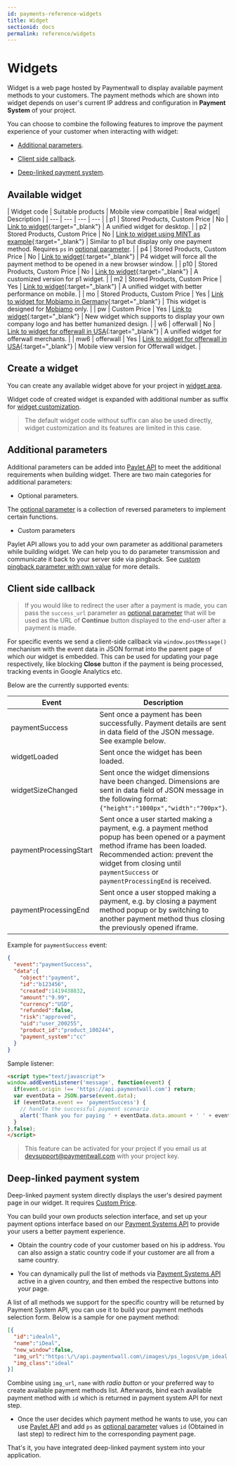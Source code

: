 ```yaml
---
id: payments-reference-widgets
title: Widget
sectionid: docs
permalink: reference/widgets
---
```


# Widgets

Widget is a web page hosted by Paymentwall to display available payment methods to your customers. The payment methods which are shown into widget depends on user's current IP address and configuration in **Payment System** of your project.

You can choose to combine the following features to improve the payment experience of your customer when interacting with widget:

* [Additional parameters](#additional-parameters).

* [Client side callback](#client-side-callback).

* [Deep-linked payment system](#deep-linked-payment-system).

## Available widget

| Widget code | Suitable products | Mobile view compatible | Real widget| Description | 
| --- | --- | --- | --- |
| p1 | Stored Products, Custom Price | No | [Link to widget](https://api.paymentwall.com/api/subscription/?key=cd36b8635c7296dad972a239142c4b84&uid=testuser&widget=p1_1&amount=5&currencyCode=USD&ag_name=Gold+Membership&ag_type=fixed&ag_external_id=pw_t_2017051900001&sign_version=2&sign=afe2fbe4e445ae703259bdb3f0c909f0){:target="_blank"} | A unified widget for desktop. |
| p2 | Stored Products, Custom Price | No | [Link to widget using MINT as example](https://api.paymentwall.com/api/subscription/?key=cd36b8635c7296dad972a239142c4b84&uid=testuser&widget=p2_1&amount=5&currencyCode=USD&ag_name=Gold+Membership&ag_type=fixed&ag_external_id=pw_t_2017051900001&ps=epinpaymentsystem&sign_version=2&sign=f3643252dba6ed194459eea277ed85ba){:target="_blank"} | Similar to p1 but display only one payment method. Requires ```ps``` in [optional parameter](/apis#section-checkout-optional_parameter). |
| p4 | Stored Products, Custom Price | No | [Link to widget](https://api.paymentwall.com/api/subscription/?key=cd36b8635c7296dad972a239142c4b84&uid=testuser&widget=p4_1&amount=5&currencyCode=USD&ag_name=Gold+Membership&ag_type=fixed&ag_external_id=pw_t_2017051900001&sign_version=2&sign=fc715389c5e7b062dbf9eab8e937e98b){:target="_blank"} | P4 widget will force all the payment method to be opened in a new browser window. |
| p10 | Stored Products, Custom Price | No | [Link to widget](https://api.paymentwall.com/api/subscription/?key=cd36b8635c7296dad972a239142c4b84&uid=testuser&widget=p10_1&amount=5&currencyCode=USD&ag_name=Gold+Membership&ag_type=fixed&ag_external_id=pw_t_2017051900001&sign_version=2&sign=9a9ef4412a67bf93ce6d6c3f8d7adfde){:target="_blank"} | A customized version for p1 widget. |
| m2 | Stored Products, Custom Price | Yes | [Link to widget](https://api.paymentwall.com/api/subscription/?key=cd36b8635c7296dad972a239142c4b84&uid=testuser&widget=m2_1&amount=5&currencyCode=USD&ag_name=Gold+Membership&ag_type=fixed&ag_external_id=pw_t_2017051900001&sign_version=2&sign=fa282a71d06752af78b0de3724f80f41){:target="_blank"} | A unified widget with better performance on mobile. |
| mo | Stored Products, Custom Price | Yes | [Link to widget for Mobiamo in Germany](https://api.paymentwall.com/api/ps/?key=7f37fa10dcc9ce39ea133ba24b76e748&uid=testuser&widget=mo1_1&vc=Coins&country_code=DE&sign_version=2&sign=ed3a0a3aecdf33628427f7ea5596672f){:target="_blank"} |  This widget is designed for [Mobiamo](/integration/direct/mobiamo-home) only. |
| pw | Custom Price | Yes | [Link to widget](https://api.paymentwall.com/api/subscription/?key=cd36b8635c7296dad972a239142c4b84&uid=user40012&widget=pw_1&amount=0.99&currencyCode=USD&ag_name=Gold+Membership&ag_type=fixed&ag_external_id=pw_t_2017051900001&sign_version=2&sign=0802bcbf5754b056458d4036fca74d24){:target="_blank"} | New widget which supports to display your own company logo and has better humanized design. |
| w6 | offerwall | No | [Link to widget for offerwall in USA](https://api.paymentwall.com/api/?key=7f37fa10dcc9ce39ea133ba24b76e748&uid=paymentwall&widget=w6&vc=Coins&country_code=US&sign_version=2&sign=24dcd7346bae3d78dd75c7b5c44adae3){:target="_blank"} | A unified widget for offerwall merchants. |
| mw6 | offerwall | Yes | [Link to widget for offerwall in USA](https://api.paymentwall.com/api/?key=7f37fa10dcc9ce39ea133ba24b76e748&uid=paymentwall&widget=mw6&vc=Coins&country_code=US&sign_version=2&sign=abfd58e6e3db8377ff11de3cf5dca13b){:target="_blank"} | Mobile view version for Offerwall widget. |

## Create a widget

You can create any available widget above for your project in [widget area](https://api.paymentwall.com/developers/widget/). 

Widget code of created widget is expanded with additional number as suffix for [widget customization](/paylet/widget/reference#customization). 

> The default widget code without suffix can also be used directly, widget customization and its features are limited in this case.


## Additional parameters

Additional parameters can be added into [Paylet API](/apis#section-widget) to meet the additional requirements when building widget. There are two main categories for additional parameters:

* Optional parameters.

The [optional parameter](/apis#section-checkout-optional_parameter) is a collection of reversed parameters to implement certain functions. 

* Custom parameters

Paylet API allows you to add your own parameter as additional parameters while building widget. We can help you to do parameter transmission and communicate it back to your server side via pingback. See [custom pingback parameter with own value](/reference/pingback/custom-parameter#parameter-with-own-value) for more details.

## Client side callback

> If you would like to redirect the user after a payment is made, you can pass the ```success_url``` parameter as [optional parameter](/apis#section-checkout-optional_parameter) that will be used as the URL of **Continue** button displayed to the end-user after a payment is made.

For specific events we send a client-side callback via ```window.postMessage()``` mechanism with the event data in JSON format into the parent page of which our widget is embedded. This can be used for updating your page respectively, like blocking **Close** button if the payment is being processed, tracking events in Google Analytics etc. 

Below are the currently supported events:

|Event|Description|
|---|---|
|paymentSuccess|Sent once a payment has been successfully. Payment details are sent in data field of the JSON message. See example below. |
|widgetLoaded|Sent once the widget has been loaded.|
|widgetSizeChanged|Sent once the widget dimensions have been changed. Dimensions are sent in data field of JSON message in the following format: ```{"height":"1000px","width":"700px"}```.|
|paymentProcessingStart|Sent once a user started making a payment, e.g. a payment method popup has been opened or a payment method iframe has been loaded. Recommended action: prevent the widget from closing until ```paymentSuccess``` or ```paymentProcessingEnd``` is received.|
|paymentProcessingEnd|Sent once a user stopped making a payment, e.g. by closing a payment method popup or by switching to another payment method thus closing the previously opened iframe.|

Example for ```paymentSuccess``` event:

```json
{
  "event":"paymentSuccess",
  "data":{
    "object":"payment",
    "id":"b123456",
    "created":1419438832,
    "amount":"9.99",
    "currency":"USD",
    "refunded":false,
    "risk":"approved",
    "uid":"user_200255",
    "product_id":"product_100244",
    "payment_system":"cc"
  }
}
```

Sample listener:

```html
<script type="text/javascript">
window.addEventListener('message', function(event) {
  if(event.origin !== 'https://api.paymentwall.com') return;
  var eventData = JSON.parse(event.data);
  if (eventData.event == 'paymentSuccess') {
    // handle the successful payment scenario
    alert('Thank you for paying ' + eventData.data.amount + ' ' + eventData.data.currency);
  }
},false);
</script>
```

> This feature can be activated for your project if you email us at [devsupport@paymentwall.com](mailto:devsupport@paymentwall.com) with your project key.

## Deep-linked payment system

Deep-linked payment system directly displays the user's desired payment page in our widget. It requires [Custom Price](/integration/checkout-home). 

You can build your own products selection interface, and set up your payment options interface based on our [Payment Systems API](/apis#section-tools-payment-systems) to provide your users a better payment experience.

* Obtain the country code of your customer based on his ip address. You can also assign a static country code if your customer are all from a same country.

* You can dynamically pull the list of methods via [Payment Systems API](/apis#section-tools-payment-systems) active in a given country, and then embed the respective buttons into your page. 

A list of all methods we support for the specific country will be returned by Payment System API, you can use it to build your payment methods selection form. Below is a sample for one payment method:

```json
[{
  "id":"idealnl",
  "name":"iDeal",
  "new_window":false,
  "img_url":"https:\/\/api.paymentwall.com\/images\/ps_logos\/pm_ideal.png",
  "img_class":"ideal"
}]
```

Combine using  ```img_url```, ```name``` with *radio button* or your preferred way to create available payment methods list. Afterwards, bind each available payment method with ```id``` which is returned in payment system API for next step.

* Once the user decides which payment method he wants to use, you can use [Paylet API](/apis#section-checkout) and add ```ps``` as [optional parameter](/apis#section-checkout-optional_parameter) values ```id``` (Obtained in last step) to redirect him to the corresponding payment page.

That's it, you have integrated deep-linked payment system into your application.
